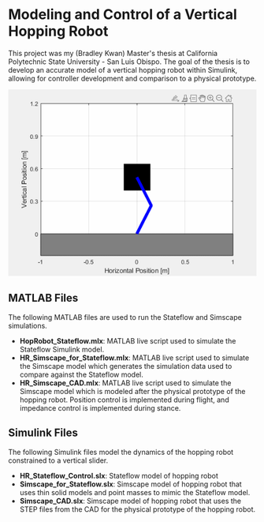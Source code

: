 # Modeling and Control of a Vertical Hopping Robot
This project was my (Bradley Kwan) Master's thesis at California Polytechnic State University - San Luis Obispo. 
The goal of the thesis is to develop an accurate model of a vertical hopping robot within Simulink, allowing for controller development and comparison to a physical prototype.

![Alt Text](hopping_robot.gif)

## MATLAB Files
The following MATLAB files are used to run the Stateflow and Simscape simulations.

- **HopRobot_Stateflow.mlx**: MATLAB live script used to simulate the Stateflow Simulink model. 
- **HR_Simscape_for_Stateflow.mlx**: MATLAB live script used to simulate the Simscape model which generates the simulation data used to compare against the Stateflow model.
- **HR_Simscape_CAD.mlx**: MATLAB live script used to simulate the Simscape model which is modeled after the physical prototype of the hopping robot. Position control is implemented during flight, and impedance control is implemented during stance.

## Simulink Files
The following Simulink files model the dynamics of the hopping robot constrained to a vertical slider.

- **HR_Stateflow_Control.slx**: Stateflow model of hopping robot
- **Simscape_for_Stateflow.slx**: Simscape model of hopping robot that uses thin solid models and point masses to mimic the Stateflow model.
- **Simscape_CAD.slx**: Simscape model of hopping robot that uses the STEP files from the CAD for the physical prototype of the hopping robot. 